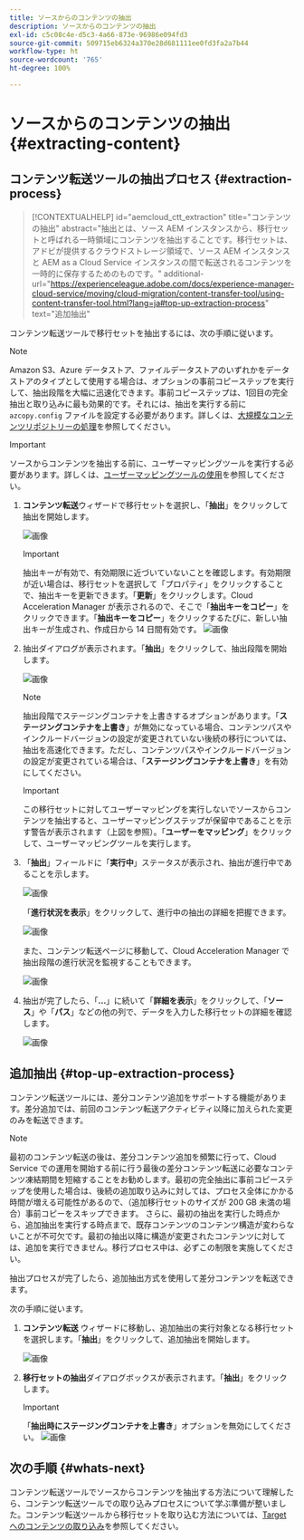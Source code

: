 ```yaml
---
title: ソースからのコンテンツの抽出
description: ソースからのコンテンツの抽出
exl-id: c5c08c4e-d5c3-4a66-873e-96986e094fd3
source-git-commit: 509715eb6324a370e28d681111ee0fd3fa2a7b44
workflow-type: ht
source-wordcount: '765'
ht-degree: 100%

---
```


# ソースからのコンテンツの抽出 {#extracting-content}

## コンテンツ転送ツールの抽出プロセス {#extraction-process}

>[!CONTEXTUALHELP]
>id="aemcloud_ctt_extraction"
>title="コンテンツの抽出"
>abstract="抽出とは、ソース AEM インスタンスから、移行セットと呼ばれる一時領域にコンテンツを抽出することです。移行セットは、アドビが提供するクラウドストレージ領域で、ソース AEM インスタンスと AEM as a Cloud Service インスタンスの間で転送されるコンテンツを一時的に保存するためのものです。"
>additional-url="https://experienceleague.adobe.com/docs/experience-manager-cloud-service/moving/cloud-migration/content-transfer-tool/using-content-transfer-tool.html?lang=ja#top-up-extraction-process" text="追加抽出"


コンテンツ転送ツールで移行セットを抽出するには、次の手順に従います。

>[!NOTE]
>Amazon S3、Azure データストア、ファイルデータストアのいずれかをデータストアのタイプとして使用する場合は、オプションの事前コピーステップを実行して、抽出段階を大幅に迅速化できます。事前コピーステップは、1回目の完全抽出と取り込みに最も効果的です。それには、抽出を実行する前に `azcopy.config` ファイルを設定する必要があります。詳しくは、[大規模なコンテンツリポジトリーの処理](https://experienceleague.adobe.com/docs/experience-manager-cloud-service/moving/cloud-migration/content-transfer-tool/handling-large-content-repositories.html?lang=ja)を参照してください。

>[!IMPORTANT]
>ソースからコンテンツを抽出する前に、ユーザーマッピングツールを実行する必要があります。詳しくは、[ユーザーマッピングツールの使用](https://experienceleague.adobe.com/docs/experience-manager-cloud-service/moving/cloud-migration/content-transfer-tool/user-mapping-tool/using-user-mapping-tool.html?lang=ja)を参照してください。

1. **コンテンツ転送**&#x200B;ウィザードで移行セットを選択し、「**抽出**」をクリックして抽出を開始します。

   ![画像](/help/journey-migration/content-transfer-tool/assets-ctt/cttcam12.png)

   >[!IMPORTANT]
   >
   >抽出キーが有効で、有効期限に近づいていないことを確認します。有効期限が近い場合は、移行セットを選択して「プロパティ」をクリックすることで、抽出キーを更新できます。「**更新**」をクリックします。Cloud Acceleration Manager が表示されるので、そこで「**抽出キーをコピー**」をクリックできます。「**抽出キーをコピー**」をクリックするたびに、新しい抽出キーが生成され、作成日から 14 日間有効です。
   >![画像](/help/journey-migration/content-transfer-tool/assets-ctt/cttcam13.png)

1. 抽出ダイアログが表示されます。「**抽出**」をクリックして、抽出段階を開始します。

   ![画像](/help/journey-migration/content-transfer-tool/assets-ctt/cttcam14.png)

   >[!NOTE]
   >抽出段階でステージングコンテナを上書きするオプションがあります。「**ステージングコンテナを上書き**」が無効になっている場合、コンテンツパスやインクルードバージョンの設定が変更されていない後続の移行については、抽出を高速化できます。ただし、コンテンツパスやインクルードバージョンの設定が変更されている場合は、「**ステージングコンテナを上書き**」を有効にしてください。

   >[!IMPORTANT]
   >この移行セットに対してユーザーマッピングを実行しないでソースからコンテンツを抽出すると、ユーザーマッピングステップが保留中であることを示す警告が表示されます（上図を参照）。「**ユーザーをマッピング**」をクリックして、ユーザーマッピングツールを実行します。

1. 「**抽出**」フィールドに「**実行中**」ステータスが表示され、抽出が進行中であることを示します。

   ![画像](/help/journey-migration/content-transfer-tool/assets-ctt/cttcam15.png)

   「**進行状況を表示**」をクリックして、進行中の抽出の詳細を把握できます。

   ![画像](/help/journey-migration/content-transfer-tool/assets-ctt/cttcam16.png)

   また、コンテンツ転送ページに移動して、Cloud Acceleration Manager で抽出段階の進行状況を監視することもできます。

   ![画像](/help/journey-migration/content-transfer-tool/assets-ctt/cttcam17.png)

1. 抽出が完了したら、「**...**」に続いて「**詳細を表示**」をクリックして、「**ソース**」や「**パス**」などの他の列で、データを入力した移行セットの詳細を確認します。

   ![画像](/help/journey-migration/content-transfer-tool/assets-ctt/cttcam18.png)


## 追加抽出 {#top-up-extraction-process}

コンテンツ転送ツールには、差分コンテンツ追加をサポートする機能があります。差分追加では、前回のコンテンツ転送アクティビティ以降に加えられた変更のみを転送できます。

>[!NOTE]
>最初のコンテンツ転送の後は、差分コンテンツ追加を頻繁に行って、Cloud Service での運用を開始する前に行う最後の差分コンテンツ転送に必要なコンテンツ凍結期間を短縮することをお勧めします。最初の完全抽出に事前コピーステップを使用した場合は、後続の追加取り込みに対しては、プロセス全体にかかる時間が増える可能性があるので、（追加移行セットのサイズが 200 GB 未満の場合）事前コピーをスキップできます。
>さらに、最初の抽出を実行した時点から、追加抽出を実行する時点まで、既存コンテンツのコンテンツ構造が変わらないことが不可欠です。最初の抽出以降に構造が変更されたコンテンツに対しては、追加を実行できません。移行プロセス中は、必ずこの制限を実施してください。

抽出プロセスが完了したら、追加抽出方式を使用して差分コンテンツを転送できます。

次の手順に従います。

1. **コンテンツ転送** ウィザードに移動し、追加抽出の実行対象となる移行セットを選択します。「**抽出**」をクリックして、追加抽出を開始します。

   ![画像](/help/journey-migration/content-transfer-tool/assets-ctt/cttcam19.png)

1. **移行セットの抽出**&#x200B;ダイアログボックスが表示されます。「**抽出**」をクリックします。

   >[!IMPORTANT]
   >「**抽出時にステージングコンテナを上書き**」オプションを無効にしてください。
   >![画像](/help/journey-migration/content-transfer-tool/assets-ctt/cttcam20.png)


## 次の手順 {#whats-next}

コンテンツ転送ツールでソースからコンテンツを抽出する方法について理解したら、コンテンツ転送ツールでの取り込みプロセスについて学ぶ準備が整いました。コンテンツ転送ツールから移行セットを取り込む方法については、[Target へのコンテンツの取り込み](/help/journey-migration/content-transfer-tool/using-content-transfer-tool/ingesting-content.md)を参照してください。
